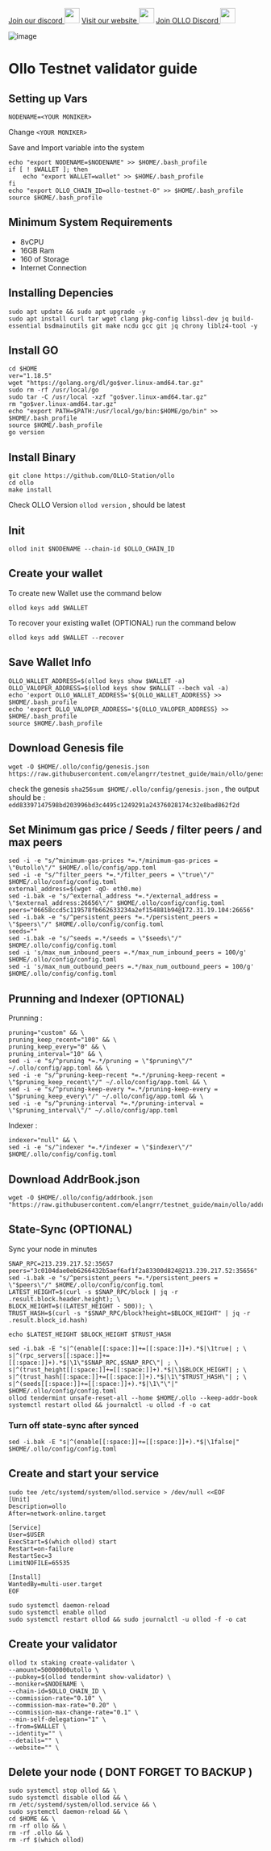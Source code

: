 <a href="https://discord.gg/j4AcXqqr8P" target="_blank">Join our discord <img src="https://user-images.githubusercontent.com/50621007/176236430-53b0f4de-41ff-41f7-92a1-4233890a90c8.png" width="30"/></a>
<a href="https://indonode.dev/" target="_blank">Visit our website <img src="https://avatars.githubusercontent.com/u/34649601?v=4" width="30"/></a>
<a href="https://discord.gg/d4wbfZCtTG" target="_blank">Join OLLO Discord <img src="https://user-images.githubusercontent.com/50621007/176236430-53b0f4de-41ff-41f7-92a1-4233890a90c8.png" width="30"/></a>
  
![image](https://user-images.githubusercontent.com/34649601/193186845-aacfef1b-6091-4f61-bea7-9f2d9c698f7d.png)

# Ollo Testnet validator guide

## Setting up Vars
```
NODENAME=<YOUR MONIKER>
```
Change `<YOUR MONIKER>`

Save and Import variable into the system
```
echo "export NODENAME=$NODENAME" >> $HOME/.bash_profile
if [ ! $WALLET ]; then
	echo "export WALLET=wallet" >> $HOME/.bash_profile
fi
echo "export OLLO_CHAIN_ID=ollo-testnet-0" >> $HOME/.bash_profile
source $HOME/.bash_profile
```

## Minimum System Requirements
- 8vCPU
- 16GB Ram
- 160 of Storage
- Internet Connection

## Installing Depencies
```
sudo apt update && sudo apt upgrade -y
sudo apt install curl tar wget clang pkg-config libssl-dev jq build-essential bsdmainutils git make ncdu gcc git jq chrony liblz4-tool -y
```

## Install GO 
```
cd $HOME
ver="1.18.5"
wget "https://golang.org/dl/go$ver.linux-amd64.tar.gz"
sudo rm -rf /usr/local/go
sudo tar -C /usr/local -xzf "go$ver.linux-amd64.tar.gz"
rm "go$ver.linux-amd64.tar.gz"
echo "export PATH=$PATH:/usr/local/go/bin:$HOME/go/bin" >> $HOME/.bash_profile
source $HOME/.bash_profile
go version
```

## Install Binary
```
git clone https://github.com/OLLO-Station/ollo
cd ollo
make install
```
Check OLLO Version
`ollod version` , should be latest

## Init
```
ollod init $NODENAME --chain-id $OLLO_CHAIN_ID
```


## Create your wallet
To create new Wallet use the command below 
```
ollod keys add $WALLET
```

To recover your existing wallet (OPTIONAL) run the command below
```
ollod keys add $WALLET --recover
```

## Save Wallet Info
```
OLLO_WALLET_ADDRESS=$(ollod keys show $WALLET -a)
OLLO_VALOPER_ADDRESS=$(ollod keys show $WALLET --bech val -a)
echo 'export OLLO_WALLET_ADDRESS='${OLLO_WALLET_ADDRESS} >> $HOME/.bash_profile
echo 'export OLLO_VALOPER_ADDRESS='${OLLO_VALOPER_ADDRESS} >> $HOME/.bash_profile
source $HOME/.bash_profile
```

## Download Genesis file
```
wget -O $HOME/.ollo/config/genesis.json https://raw.githubusercontent.com/elangrr/testnet_guide/main/ollo/genesis.json
```

check the genesis `sha256sum $HOME/.ollo/config/genesis.json` , the output should be :
`edd83397147598bd203996bd3c4495c1249291a24376028174c32e8bad862f2d`

## Set Minimum gas price / Seeds / filter peers / and max peers
```
sed -i -e "s/^minimum-gas-prices *=.*/minimum-gas-prices = \"0utollo\"/" $HOME/.ollo/config/app.toml
sed -i -e "s/^filter_peers *=.*/filter_peers = \"true\"/" $HOME/.ollo/config/config.toml
external_address=$(wget -qO- eth0.me) 
sed -i.bak -e "s/^external_address *=.*/external_address = \"$external_address:26656\"/" $HOME/.ollo/config/config.toml
peers="06658ccd5c119578fb662633234a2ef154881b94@172.31.19.104:26656"
sed -i.bak -e "s/^persistent_peers *=.*/persistent_peers = \"$peers\"/" $HOME/.ollo/config/config.toml
seeds=""
sed -i.bak -e "s/^seeds =.*/seeds = \"$seeds\"/" $HOME/.ollo/config/config.toml
sed -i 's/max_num_inbound_peers =.*/max_num_inbound_peers = 100/g' $HOME/.ollo/config/config.toml
sed -i 's/max_num_outbound_peers =.*/max_num_outbound_peers = 100/g' $HOME/.ollo/config/config.toml
```

## Prunning and Indexer (OPTIONAL)
Prunning :
```
pruning="custom" && \
pruning_keep_recent="100" && \
pruning_keep_every="0" && \
pruning_interval="10" && \
sed -i -e "s/^pruning *=.*/pruning = \"$pruning\"/" ~/.ollo/config/app.toml && \
sed -i -e "s/^pruning-keep-recent *=.*/pruning-keep-recent = \"$pruning_keep_recent\"/" ~/.ollo/config/app.toml && \
sed -i -e "s/^pruning-keep-every *=.*/pruning-keep-every = \"$pruning_keep_every\"/" ~/.ollo/config/app.toml && \
sed -i -e "s/^pruning-interval *=.*/pruning-interval = \"$pruning_interval\"/" ~/.ollo/config/app.toml
```
Indexer :
```
indexer="null" && \
sed -i -e "s/^indexer *=.*/indexer = \"$indexer\"/" $HOME/.ollo/config/config.toml
```

## Download AddrBook.json
```
wget -O $HOME/.ollo/config/addrbook.json "https://raw.githubusercontent.com/elangrr/testnet_guide/main/ollo/addrbook.json"
```

## State-Sync (OPTIONAL)
Sync your node in minutes
```
SNAP_RPC=213.239.217.52:35657
peers="3c0104dae0eb6266432b5aef6af1f2a83300d824@213.239.217.52:35656"
sed -i.bak -e "s/^persistent_peers *=.*/persistent_peers = \"$peers\"/" $HOME/.ollo/config/config.toml
LATEST_HEIGHT=$(curl -s $SNAP_RPC/block | jq -r .result.block.header.height); \
BLOCK_HEIGHT=$((LATEST_HEIGHT - 500)); \
TRUST_HASH=$(curl -s "$SNAP_RPC/block?height=$BLOCK_HEIGHT" | jq -r .result.block_id.hash)

echo $LATEST_HEIGHT $BLOCK_HEIGHT $TRUST_HASH

sed -i.bak -E "s|^(enable[[:space:]]+=[[:space:]]+).*$|\1true| ; \
s|^(rpc_servers[[:space:]]+=[[:space:]]+).*$|\1\"$SNAP_RPC,$SNAP_RPC\"| ; \
s|^(trust_height[[:space:]]+=[[:space:]]+).*$|\1$BLOCK_HEIGHT| ; \
s|^(trust_hash[[:space:]]+=[[:space:]]+).*$|\1\"$TRUST_HASH\"| ; \
s|^(seeds[[:space:]]+=[[:space:]]+).*$|\1\"\"|" $HOME/.ollo/config/config.toml
ollod tendermint unsafe-reset-all --home $HOME/.ollo --keep-addr-book
systemctl restart ollod && journalctl -u ollod -f -o cat
```
### Turn off state-sync after synced
```
sed -i.bak -E "s|^(enable[[:space:]]+=[[:space:]]+).*$|\1false|" $HOME/.ollo/config/config.toml
```

## Create and start your service
```
sudo tee /etc/systemd/system/ollod.service > /dev/null <<EOF
[Unit]
Description=ollo
After=network-online.target

[Service]
User=$USER
ExecStart=$(which ollod) start
Restart=on-failure
RestartSec=3
LimitNOFILE=65535

[Install]
WantedBy=multi-user.target
EOF

sudo systemctl daemon-reload
sudo systemctl enable ollod
sudo systemctl restart ollod && sudo journalctl -u ollod -f -o cat
```

## Create your validator
```
ollod tx staking create-validator \
--amount=50000000utollo \
--pubkey=$(ollod tendermint show-validator) \
--moniker=$NODENAME \
--chain-id=$OLLO_CHAIN_ID \
--commission-rate="0.10" \
--commission-max-rate="0.20" \
--commission-max-change-rate="0.1" \
--min-self-delegation="1" \
--from=$WALLET \
--identity="" \
--details="" \
--website="" \
```

## Delete your node ( DONT FORGET TO BACKUP )
```
sudo systemctl stop ollod && \
sudo systemctl disable ollod && \
rm /etc/systemd/system/ollod.service && \
sudo systemctl daemon-reload && \
cd $HOME && \
rm -rf ollo && \
rm -rf .ollo && \
rm -rf $(which ollod)
```

